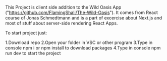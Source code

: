 This Project is client side addition to the Wild Oasis App ("https://github.com/FlamingShali/The-Wild-Oasis"). It comes from React course of Jonas Schmedtmann and is a part of excercise about Next.js and most of stuff about server-side rendering React Apps.

To start project just:

1.Download repo
2.Open your folder in VSC or other program
3.Type in console npm i or npm install to download packages
4.Type in console npm run dev to start the project
